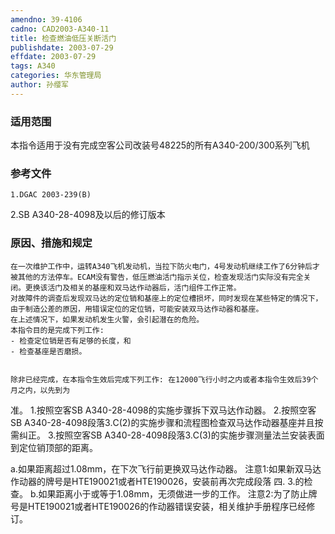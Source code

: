 ```yaml
---
amendno: 39-4106
cadno: CAD2003-A340-11
title: 检查燃油低压关断活门
publishdate: 2003-07-29
effdate: 2003-07-29
tags: A340
categories: 华东管理局
author: 孙缨军
---
```


### 适用范围 
本指令适用于没有完成空客公司改装号48225的所有A340-200/300系列飞机

### 参考文件
    1.DGAC 2003-239(B) 
2.SB A340-28-4098及以后的修订版本

### 原因、措施和规定 
    在一次维护工作中，运转A340飞机发动机，当拉下防火电门，4号发动机继续工作了6分钟后才被其他的方法停车。ECAM没有警告，低压燃油活门指示关位，检查发现活门实际没有完全关闭。更换该活门及相关的基座和双马达作动器后，活门组件工作正常。 
    对故障件的调查后发现双马达的定位销和基座上的定位槽损坏，同时发现在某些特定的情况下，由于制造公差的原因，用错误定位的定位销，可能安装双马达作动器和基座。 
    在上述情况下，如果发动机发生火警，会引起潜在的危险。 
    本指令目的是完成下列工作: 
    - 检查定位销是否有足够的长度，和 
    - 检查基座是否磨损。 

       
    除非已经完成，在本指令生效后完成下列工作: 在12000飞行小时之内或者本指令生效后39个月之内，以先到为
准。 
    1.按照空客SB A340-28-4098的实施步骤拆下双马达作动器。 
    2.按照空客SB A340-28-4098段落3.C(2)的实施步骤和流程图检查双马达作动器基座并且按需纠正。 
    3.按照空客SB A340-28-4098段落3.C(3)的实施步骤测量法兰安装表面到定位销顶部的距离。 

a.如果距离超过1.08mm，在下次飞行前更换双马达作动器。 
注意1:如果新双马达作动器的牌号是HTE190021或者HTE190026，安装前再次完成段落
四. 3.的检查。 
b.如果距离小于或等于1.08mm，无须做进一步的工作。 
注意2:为了防止牌号是HTE190021或者HTE190026的作动器错误安装，相关维护手册程序已经修订。
